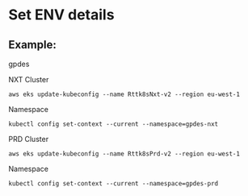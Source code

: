 # Set ENV details

## Example: 
gpdes

NXT
Cluster

```
aws eks update-kubeconfig --name Rttk8sNxt-v2 --region eu-west-1
```

Namespace
```
kubectl config set-context --current --namespace=gpdes-nxt
```

PRD
Cluster

```
aws eks update-kubeconfig --name Rttk8sPrd-v2 --region eu-west-1
```
Namespace
```
kubectl config set-context --current --namespace=gpdes-prd
```
